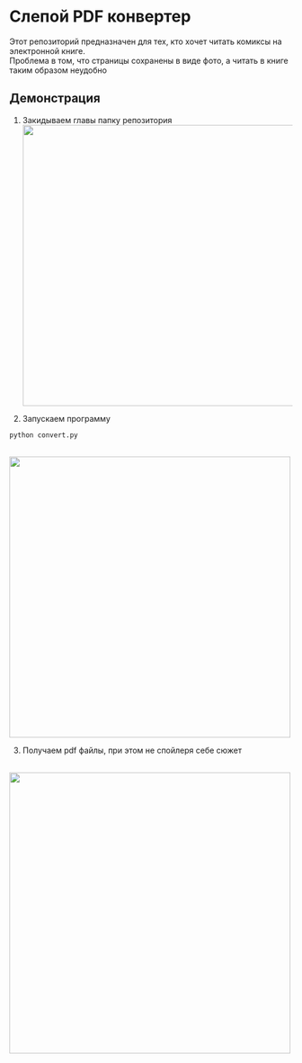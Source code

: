 # Слепой PDF конвертер
Этот репозиторий предназначен для тех, кто хочет читать комиксы на электронной книге. <br>
Проблема в том, что страницы сохранены в виде фото, а читать в книге таким образом неудобно

## Демонстрация
1. Закидываем главы папку репозитория <br>
<img src="https://pbs.twimg.com/media/EtnBmxQXMAUGOpm?format=jpg"
     width=500>

2. Запускаем программу
```
python convert.py
```
<br>
<img src="https://pbs.twimg.com/media/EtnCFiKXEAEUFtY?format=png"
     width=500>

3. Получаем pdf файлы, при этом не спойлеря себе сюжет
<br>
<img src="https://pbs.twimg.com/media/EtnB76jWYAA4BmW?format=jpg"
     width=500>